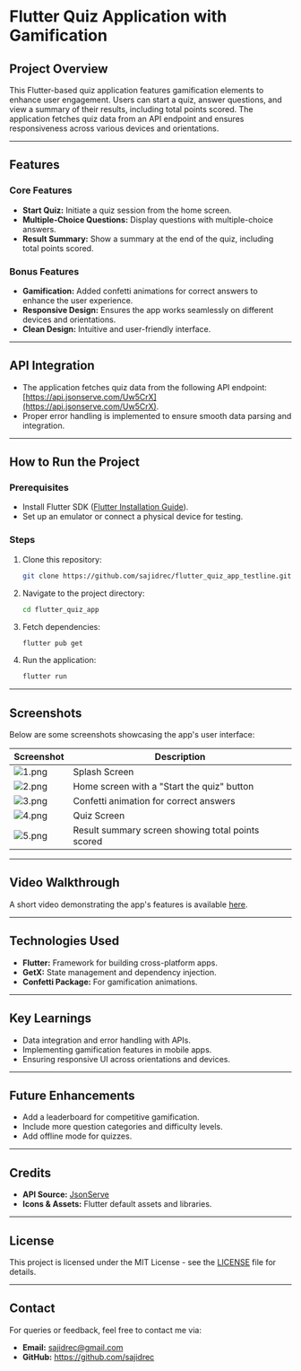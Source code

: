 # Flutter Quiz Application with Gamification

## Project Overview

This Flutter-based quiz application features gamification elements to enhance user engagement. Users
can start a quiz, answer questions, and view a summary of their results, including
total points scored. The application fetches quiz data from an API endpoint and ensures
responsiveness across various devices and orientations.

---

## Features

### Core Features

- **Start Quiz:** Initiate a quiz session from the home screen.
- **Multiple-Choice Questions:** Display questions with multiple-choice answers.
- **Result Summary:** Show a summary at the end of the quiz, including total points scored.

### Bonus Features

- **Gamification:** Added confetti animations for correct answers to enhance the user experience.
- **Responsive Design:** Ensures the app works seamlessly on different devices and orientations.
- **Clean Design:** Intuitive and user-friendly interface.

---

## API Integration

- The application fetches quiz data from the following API
  endpoint: [https://api.jsonserve.com/Uw5CrX](https://api.jsonserve.com/Uw5CrX).
- Proper error handling is implemented to ensure smooth data parsing and integration.

---

## How to Run the Project

### Prerequisites

- Install Flutter SDK ([Flutter Installation Guide](https://flutter.dev/docs/get-started/install)).
- Set up an emulator or connect a physical device for testing.

### Steps

1. Clone this repository:
   ```bash
   git clone https://github.com/sajidrec/flutter_quiz_app_testline.git
   ```
2. Navigate to the project directory:
   ```bash
   cd flutter_quiz_app
   ```
3. Fetch dependencies:
   ```bash
   flutter pub get
   ```
4. Run the application:
   ```bash
   flutter run
   ```

---

## Screenshots

Below are some screenshots showcasing the app's user interface:

| Screenshot                 | Description                                       |
|----------------------------|---------------------------------------------------|
| ![1.png](screenshot/1.png) | Splash Screen                                     |
| ![2.png](screenshot/2.png) | Home screen with a "Start the quiz" button        |
| ![3.png](screenshot/3.png) | Confetti animation for correct answers            |
| ![4.png](screenshot/4.png) | Quiz Screen                                       |
| ![5.png](screenshot/5.png) | Result summary screen showing total points scored |

---

## Video Walkthrough

A short video demonstrating the app's features is
available [here](https://drive.google.com/file/d/1cMCLrmzmeubtqml_vnwy23AGVe9h8UI3/view?usp=drive_link).

---

## Technologies Used

- **Flutter:** Framework for building cross-platform apps.
- **GetX:** State management and dependency injection.
- **Confetti Package:** For gamification animations.

---

## Key Learnings

- Data integration and error handling with APIs.
- Implementing gamification features in mobile apps.
- Ensuring responsive UI across orientations and devices.

---

## Future Enhancements

- Add a leaderboard for competitive gamification.
- Include more question categories and difficulty levels.
- Add offline mode for quizzes.

---

## Credits

- **API Source:** [JsonServe](https://jsonserve.com/)
- **Icons & Assets:** Flutter default assets and libraries.

---

## License

This project is licensed under the MIT License - see the [LICENSE](LICENSE) file for details.

---

## Contact

For queries or feedback, feel free to contact me via:

- **Email:** sajidrec@gmail.com
- **GitHub:** https://github.com/sajidrec

